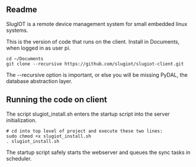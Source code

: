 ## Readme

SlugIOT is a remote device management system for small embedded linux systems.

This is the version of code that runs on the client.  Install in Documents,
when logged in as user pi.
    
    cd ~/Documents
    git clone --recursive https://github.com/slugiot/slugiot-client.git

The --recursive option is important, or else you will be missing PyDAL, the database abstraction layer. 

## Running the code on client

The script slugiot_install.sh enters the startup script into the server initialization.

    # cd into top level of project and execute these two lines:
    sudo chmod +x slugiot_install.sh
    . slugiot_install.sh
    
The startup script safely starts the webserver and queues the sync tasks in scheduler.
